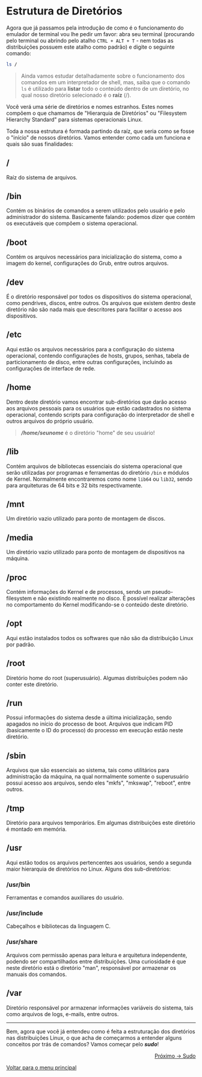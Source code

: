 # Estrutura de Diretórios

Agora que já passamos pela introdução de como é o funcionamento do emulador de terminal vou lhe pedir um favor: abra seu terminal (procurando pelo terminal ou abrindo pelo atalho `CTRL + ALT + T` - nem todas as distribuições possuem este atalho como padrão) e digite o seguinte comando:
```sh
ls /
```
> Ainda vamos estudar detalhadamente sobre o funcionamento dos comandos em um interpretador de shell, mas, saiba que o comando `ls` é utilizado para **listar** todo o conteúdo dentro de um diretório, no qual nosso diretório selecionado é o **raíz** (/).

Você verá uma série de diretórios e nomes estranhos. Estes nomes compõem o que chamamos de "Hierarquia de Diretórios" ou "Filesystem Hierarchy Standard" para sistemas operacionais Linux. 

Toda a nossa estrutura é formada partindo da raíz, que seria como se fosse o "início" de nossos diretórios. Vamos entender como cada um funciona e quais são suas finalidades:

## /

Raíz do sistema de arquivos.

## /bin

Contém os binários de comandos a serem utilizados pelo usuário e pelo administrador do sistema. Basicamente falando: podemos dizer que contém os executáveis que compõem o sistema operacional.

## /boot

Contém os arquivos necessários para inicialização do sistema, como a imagem do kernel, configurações do Grub, entre outros arquivos.

## /dev

É o diretório responsável por todos os dispositivos do sistema operacional, como pendrives, discos, entre outros. Os arquivos que existem dentro deste diretório não são nada mais que descritores para facilitar o acesso aos dispositivos.

## /etc 

Aqui estão os arquivos necessários para a configuração do sistema operacional, contendo configurações de hosts, grupos, senhas, tabela de particionamento de disco, entre outras configurações, incluindo as configurações de interface de rede.

## /home

Dentro deste diretório vamos encontrar sub-diretórios que darão acesso aos arquivos pessoais para os usuários que estão cadastrados no sistema operacional, contendo scripts para configuração do interpretador de shell e outros arquivos do próprio usuário. 
> ***/home/seunome*** é o diretório "home" de seu usuário!

## /lib

Contém arquivos de bibliotecas essenciais do sistema operacional que serão utilizadas por programas e ferramentas do diretório ```/bin``` e módulos de Kernel. Normalmente encontraremos como nome ```lib64``` ou ```lib32```, sendo para arquiteturas de  64 bits e 32 bits respectivamente.

## /mnt

Um diretório vazio utilizado para ponto de montagem de discos.

## /media

Um diretório vazio utilizado para ponto de montagem de dispositivos na máquina.

## /proc

Contém informações do Kernel e de processos, sendo um pseudo-filesystem e não existindo realmente no disco. É possível realizar alterações no comportamento do Kernel modificando-se o conteúdo deste diretório.

## /opt

Aqui estão instalados todos os softwares que não são da distribuição Linux por padrão.

## /root

Diretório home do root (superusuário). Algumas distribuições podem não conter este diretório.

## /run

Possui informações do sistema desde a última inicialização, sendo apagados no início do processo de boot. Arquivos que indicam PID (basicamente o ID do processo) do processo em execução estão neste diretório.

## /sbin

Arquivos que são essenciais ao sistema, tais como utilitários para administração da máquina, na qual normalmente somente o superusuário possui acesso aos arquivos, sendo eles "mkfs", "mkswap", "reboot", entre outros.

## /tmp

Diretório para arquivos temporários. Em algumas distribuições este diretório é montado em memória.

## /usr

Aqui estão todos os arquivos pertencentes aos usuários, sendo a segunda maior hierarquia de diretórios no Linux. Alguns dos sub-diretórios:

### /usr/bin

Ferramentas e comandos auxiliares do usuário.

### /usr/include

Cabeçalhos e bibliotecas da linguagem C.

### /usr/share

Arquivos com permissão apenas para leitura e arquitetura independente, podendo ser compartilhados entre distribuições. Uma curiosidade é que neste diretório está o diretório "man", responsável por armazenar os manuais dos comandos.

## /var

Diretório responsável por armazenar informações variáveis do sistema, tais como arquivos de logs, e-mails, entre outros.

---

Bem, agora que você já entendeu como é feita a estruturação dos diretórios nas distribuições Linux, o que acha de começarmos a entender alguns conceitos por trás de comandos? Vamos começar pelo ***sudo***!

<p align="right">
  <a href="https://github.com/lanjoni/lpi4noobs/blob/main/content/conceitos/sudo.md">Próximo -> Sudo</a>
</p>

<p align="left">
  <a href="https://github.com/lanjoni/lpi4noobs#roadmap">Voltar para o menu principal</a>
</p>
